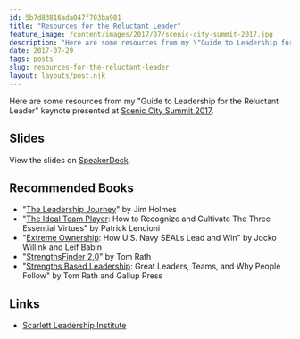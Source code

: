 ```yaml
---
id: 5b7d83816ada047f703ba981
title: "Resources for the Reluctant Leader"
feature_image: /content/images/2017/07/scenic-city-summit-2017.jpg
description: "Here are some resources from my \"Guide to Leadership for the Reluctant Leader\" keynote presented at Scenic City Summit 2017."
date: 2017-07-29
tags: posts
slug: resources-for-the-reluctant-leader
layout: layouts/post.njk
---
```


Here are some resources from my "Guide to Leadership for the Reluctant Leader" keynote presented at [Scenic City Summit 2017](https://www.sceniccitysummit.com/).

## Slides

View the slides on [SpeakerDeck](https://speakerdeck.com/reverentgeek/scenic-city-summit-2017-keynote-leadership-for-the-reluctant-leader).

## Recommended Books

* "[The Leadership Journey](https://leanpub.com/theleadershipjourney)" by Jim Holmes
* "[The Ideal Team Player](https://www.amazon.com/Ideal-Team-Player-Recognize-Cultivate-ebook/dp/B01B6AEJJ0/ref=sr_1_1?ie=UTF8&qid=1500747845&sr=8-1&keywords=the+ideal+team+player): How to Recognize and Cultivate The Three Essential Virtues" by Patrick Lencioni
* "[Extreme Ownership](https://www.amazon.com/Extreme-Ownership-U-S-Navy-SEALs-ebook/dp/B00VE4Y0Z2): How U.S. Navy SEALs Lead and Win" by Jocko Willink and Leif Babin
* "[StrengthsFinder 2.0](https://www.amazon.com/StrengthsFinder-2-0-Tom-Rath-ebook/dp/B001CDZZI6)" by Tom Rath
* "[Strengths Based Leadership](https://www.amazon.com/Strengths-Based-Leadership-Leaders-People-ebook/dp/B001RIYUOG): Great Leaders, Teams, and Why People Follow" by Tom Rath and Gallup Press

## Links

* [Scarlett Leadership Institute](http://www.scarlettleadership.com/)
